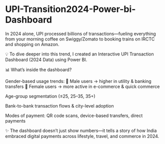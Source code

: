 # UPI-Transition2024-Power-bi-Dashboard
In 2024 alone, UPI processed billions of transactions—fueling everything from your morning coffee on Swiggy/Zomato to booking trains on IRCTC and shopping on Amazon.

💡 To dive deeper into this trend, I created an Interactive UPI Transaction Dashboard (2024 Data) using Power BI.

📊 What’s inside the dashboard?

Gender-based usage trends:
👨 Male users → higher in utility & banking transfers
👩 Female users → more active in e-commerce & quick commerce

Age-group segmentation (≤25, 25–35, 35+)

Bank-to-bank transaction flows & city-level adoption

Modes of payment: QR code scans, device-based transfers, direct payments

✨ The dashboard doesn’t just show numbers—it tells a story of how India embraced digital payments across lifestyle, travel, and commerce in 2024.

